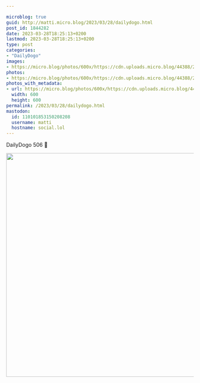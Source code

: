 ```yaml
---

microblog: true
guid: http://matti.micro.blog/2023/03/28/dailydogo.html
post_id: 1844282
date: 2023-03-28T18:25:13+0200
lastmod: 2023-03-28T18:25:13+0200
type: post
categories:
- "DailyDogo"
images:
- https://micro.blog/photos/600x/https://cdn.uploads.micro.blog/44388/2023/895c4bd2de.jpg
photos:
- https://micro.blog/photos/600x/https://cdn.uploads.micro.blog/44388/2023/895c4bd2de.jpg
photos_with_metadata:
- url: https://micro.blog/photos/600x/https://cdn.uploads.micro.blog/44388/2023/895c4bd2de.jpg
  width: 600
  height: 600
permalink: /2023/03/28/dailydogo.html
mastodon:
  id: 110101853150208208
  username: matti
  hostname: social.lol
---
```

DailyDogo 506 🐶

<img src="/media/uploads/2023/895c4bd2de.jpg" width="600" height="600" alt="" />
